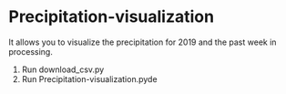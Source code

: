 # Precipitation-visualization

It allows you to visualize the precipitation for 2019 and the past week in processing.

1. Run download_csv.py
2. Run Precipitation-visualization.pyde
